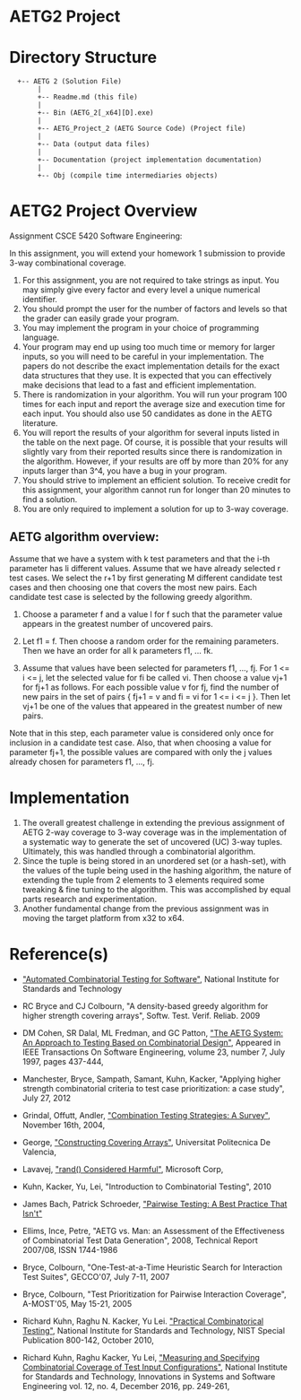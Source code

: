 # AETG2 Project

Directory Structure
===================
```
  +-- AETG 2 (Solution File)
       |
       +-- Readme.md (this file)
       |
       +-- Bin (AETG_2[_x64][D].exe)
       |
       +-- AETG_Project_2 (AETG Source Code) (Project file)
       |
       +-- Data (output data files)
       |   
       +-- Documentation (project implementation documentation)
       |
       +-- Obj (compile time intermediaries objects)
 ```       
 AETG2 Project Overview
========================================================================

Assignment CSCE 5420 Software Engineering:

In this assignment, you will extend your homework 1 submission to provide 3-way
combinational coverage.

1. For this assignment, you are not required to take strings as input. You 
   may simply give every factor and every level a unique numerical identifier.
2. You should prompt the user for the number of factors and levels so that the 
   grader can easily grade your program.
3. You may implement the program in your choice of programming language.
4. Your program may end up using too much time or memory for larger inputs, so 
   you will need to be careful in your implementation. The papers do not describe 
   the exact implementation details for the exact data structures that they use. 
   It is expected that you can effectively make decisions that lead to a fast 
   and efficient implementation.
5. There is randomization in your algorithm. You will run your program 100 times 
   for each input and report the average size and execution time for each input. 
   You should also use 50 candidates as done in the AETG literature.
6. You will report the results of your algorithm for several inputs listed in 
   the table on the next page. Of course, it is possible that your results will 
   slightly vary from their reported results since there is randomization in the 
   algorithm. However, if your results are off by more than 20% for any inputs 
   larger than 3^4, you have a bug in your program.
7. You should strive to implement an efficient solution. To receive credit for 
   this assignment, your algorithm cannot run for longer than 20 minutes to find 
   a solution.
8. You are only required to implement a solution for up to 3-way coverage.

AETG algorithm overview:
-------------------------------------------------------------------------------

Assume that we have a system with k test parameters and that the i-th parameter 
has li different values. Assume that we have already selected r test cases. We 
select the r+1 by first generating M different candidate test cases and then 
choosing one that covers the most new pairs. Each candidate test case is 
selected by the following greedy algorithm.

1. Choose a parameter f and a value l for f such that the parameter value 
   appears in the greatest number of uncovered pairs.

2. Let f1 = f. Then choose a random order for the remaining parameters. 
   Then we have an order for all k parameters f1, ... fk.

3. Assume that values have been selected for parameters f1, ..., fj. For 
   1 <= i <= j, let the selected value for fi be called vi. Then choose a value 
   vj+1 for fj+1 as follows. For each possible value v for fj, find the number of 
   new pairs in the set of pairs { fj+1 = v and fi = vi for 1 <= i <= j }. Then 
   let vj+1 be one of the values that appeared in the greatest number of new pairs.

Note that in this step, each parameter value is considered only once for 
inclusion in a candidate test case. Also, that when choosing a value for 
parameter fj+1, the possible values are compared with only the j values already 
chosen for parameters f1, ..., fj.

 Implementation
==============================================================================
1.  The overall greatest challenge in extending the previous assignment of AETG 2-way coverage 
    to 3-way coverage was in the implementation of a systematic way to generate the set of 
    uncovered (UC) 3-way tuples.  Ultimately, this was handled through a combinatorial 
    algorithm.
2.  Since the tuple is being stored in an unordered set (or a hash-set), with the values of the
    tuple being used in the hashing algorithm, the nature of extending the tuple from 2 elements
    to 3 elements required some tweaking & fine tuning to the algorithm.  This was accomplished 
    by equal parts research and experimentation.
3.  Another fundamental change from the previous assignment was in moving the target platform
    from x32 to x64.

 Reference(s)
===============================================================================

 * ["Automated Combinatorial Testing for Software"](http://csrc.nist.gov/groups/SNS/acts/coverage_measure.html), 
   National Institute for Standards and Technology
  
 * RC Bryce and CJ Colbourn, "A density-based greedy algorithm for higher strength covering arrays", 
   Softw. Test. Verif. Reliab. 2009

 * DM Cohen, SR Dalal, ML Fredman, and GC Patton, ["The AETG System: An Approach 
   to Testing Based on Combinatorial Design"](http://aetgweb.appcomsci.com/papers/1997-tse.html#heur), 
   Appeared in IEEE Transactions On Software Engineering, volume 23, number 7, July 1997, pages 437-444, 
   

 * Manchester, Bryce, Sampath, Samant, Kuhn, Kacker, "Applying higher strength 
   combinatorial criteria to test case prioritization: a case study", July 27, 2012

 * Grindal, Offutt, Andler, ["Combination Testing Strategies: A Survey"](http://csrc.nist.gov/acts/grindal-offutt-andler.pdf),
   November 16th, 2004, 

 * George, ["Constructing Covering Arrays"](https://riunet.upv.es/bitstream/handle/10251/17027/tesisUPV3917.pdf?sequence=1),
   Universitat Politecnica De Valencia,   

 * Lavavej, ["rand() Considered Harmful"](http://channel9.msdn.com/Events/GoingNative/2013/rand-Considered-Harmful),
   Microsoft Corp,
   
 * Kuhn, Kacker, Yu, Lei, "Introduction to Combinatorial Testing", 2010

 * James Bach, Patrick Schroeder, ["Pairwise Testing: A Best Practice That Isn't"](http://www.satisfice.com)

 * Ellims, Ince, Petre, "AETG vs. Man: an Assessment of the Effectiveness of 
   Combinatorial Test Data Generation", 2008, Technical Report 2007/08, ISSN
   1744-1986

 * Bryce, Colbourn, "One-Test-at-a-Time Heuristic Search for Interaction Test Suites",
   GECCO'07, July 7-11, 2007 

 * Bryce, Colbourn, "Test Prioritization for Pairwise Interaction Coverage", A-MOST'05,
   May 15-21, 2005

 * Richard Kuhn, Raghu N. Kacker, Yu Lei. ["Practical Combinatorical Testing"](http://csrc.nist.gov/groups/SNS/acts/documents/SP800-142-101006.pdf), National Institute for Standards and Technology, NIST Special Publication 800-142, 
   October 2010, 

 * Richard Kuhn, Raghu Kacker, Yu Lei, ["Measuring and Specifying Combinatorial Coverage 
   of Test Input Configurations"](https://csrc.nist.gov/publications/detail/journal-article/2016/measuring--specifying-combinatorial-coverage-test-input-configs), National Institute for Standards and Technology, 
   Innovations in Systems and Software Engineering vol. 12, no. 4, December 2016, pp. 249-261, 
   

